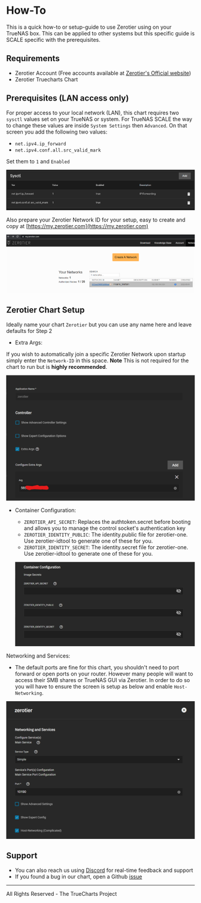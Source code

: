 # How-To

This is a quick how-to or setup-guide to use Zerotier using on your TrueNAS box.
This can be applied to other systems but this specific guide is SCALE specific with the prerequisites.

## Requirements

- Zerotier Account (Free accounts available at [Zerotier's Official website](https://www.zerotier.com))
- Zerotier Truecharts Chart

## Prerequisites (LAN access only)

For proper access to your local network (LAN), this chart requires two `sysctl` values set on your TrueNAS or system.
For TrueNAS SCALE the way to change these values are inside `System Settings` then `Advanced`.
On that screen you add the following two values:

- `net.ipv4.ip_forward`
- `net.ipv4.conf.all.src_valid_mark`

Set them to `1` and `Enabled`

![sysctl](img/Sysctl.png)

Also prepare your Zerotier Network ID for your setup, easy to create and copy at [https://my.zerotier.com](https://my.zerotier.com)

![Zerotier Network ID](img/Network-ID.png)

## Zerotier Chart Setup

Ideally name your chart `Zerotier` but you can use any name here and leave defaults for Step 2

- Extra Args:

If you wish to automatically join a specific Zerotier Network upon startup simply enter the `Network-ID` in this space.
**Note** This is not required for the chart to run but is **highly recommended**.

![How-To-Step-1](img/How-To-Step-1.png)

- Container Configuration:
  - `ZEROTIER_API_SECRET`: Replaces the authtoken.secret before booting and allows you to manage the control socket's authentication key
  - `ZEROTIER_IDENTITY_PUBLIC`: The identity.public file for zerotier-one. Use zerotier-idtool to generate one of these for you.
  - `ZEROTIER_IDENTITY_SECRET`: The identity.secret file for zerotier-one. Use zerotier-idtool to generate one of these for you.

  ![How-To-Step-2](img/How-To-Step-2.png)

Networking and Services:

- The default ports are fine for this chart, you shouldn't need to port forward or open ports on your router.
  However many people will want to access their SMB shares or TrueNAS GUI via Zerotier.
  In order to do so you will have to ensure the screen is setup as below and enable `Host-Networking`.

![Zerotier Host Networking](img/How-To-Step-3.png)

## Support

- You can also reach us using [Discord](https://discord.gg/tVsPTHWTtr) for real-time feedback and support
- If you found a bug in our chart, open a Github [issue](https://github.com/truecharts/apps/issues/new/choose)

---

All Rights Reserved - The TrueCharts Project
